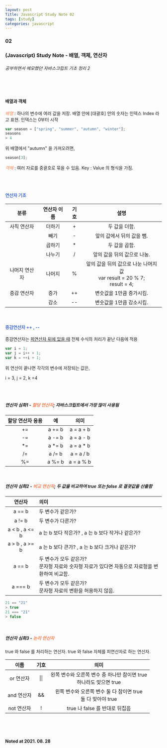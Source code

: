 ```yaml
---
layout: post
Title: Javascript Study Note 02
tags: [study]
categories: javascript
---
```


### 02

### (Javascript) Study Note - 배열, 객체, 연산자

###### 공부하면서 메모했던 자바스크립트 기초 정리 2

<br />

<br />

#### 배열과 객체

<span style="color: coral;">*배열* </span>: 하나의 변수에 여러 값을 저장. 배열 안에 [대괄호] 안의 숫자는 인덱스 Index 라고 표현. 인덱스는 0부터 시작

```javascript
var season = ["spring", "summer", "autumn", "winter"];
seasons
> 4
```

위 배열에서 "autumn" 을 가져오려면,

```javascript
season[3];
```

<span style="color: coral;">*객체*</span> : 여러 자료를 중괄호로 묶을 수 있음. Key : Value 의 형식을 가짐. 

<br />

<br />

#### <span style="color: royalblue;">연산자 기초</span>

|     분류      | 연산자 이름 | 기호 |                             설명                             |
| :-----------: | :---------: | :--: | :----------------------------------------------------------: |
|  사칙 연산자  |   더하기    |  +   |                        두 값을 더함.                         |
|               |    빼기     |  -   |                  앞의 값에서 뒤의 값을 뺌.                   |
|               |   곱하기    |  *   |                        두 값을 곱함.                         |
|               |   나누기    |  /   |                 앞의 값을 뒤의 값으로 나눔.                  |
| 나머지 연산자 |   나머지    |  %   | 앞의 값을 뒤의 값으로 나눈 나머지 값<br />var result = 20 % 7;<br />result = 4; |
|  증감 연산자  |    증가     |  ++  |                   변숫값을 1만큼 증가시킴.                   |
|               |    감소     |  --  |                   변숫값을 1만큼 감소시킴.                   |

<br />

#### <span style="color: royalblue;">증감연산자 ++ , -- </span>

증감연산자는 <u>피연산자 뒤에 있을 때</u> 전체 수식의 처리가 끝난 다음에 적용

``` javascript
var i = 1;
var j = i++ + 1;
var k = ++i + 1;
```

위 연산이 끝나면 각각의 변수에 저장되는 값은,

i = 3, j = 2, k =4

<br />

<br />

##### 연산자 심화1 - <span style="color: coral;">할당 연산자</span>; 자바스크립트에서 가장 많이 사용됨

| 할당 연산자 응용 |   예   |   의미    |
| :--------------: | :----: | :-------: |
|        +=        | a += b | a = a + b |
|        -=        | a -= b | a = a - b |
|        *=        | a *= b | a = a * b |
|        /=        | a /= b | a = a / b |
|        %=        | a %= b | a = a % b |

<br />

##### 연산자 심화2 - <span style="color: coral;">비교 연산자</span>; 두 값을 비교하여 true 또는 false 로 결괏값을 산출함

|     연산자     | 의미                                                         |
| :------------: | :----------------------------------------------------------- |
|     a == b     | 두 변수가 같은가?                                            |
|     a != b     | 두 변수가 다른가?                                            |
| a < b , a <= b | a 는 b 보다 작은가? , a 는 b 보다 작거나 같은가?             |
| a > b , a >= b | a 는 b 보다 큰가? , a 는 b 보다 크거나 같은가?               |
|     a == b     | 두 변수가 모두 같은가? <br>문자형 자료와 숫자형 자료가 있다면 자동으로 자료형을 변환하여 비교함. |
|    a === b     | 두 변수가 모두 같은가? <br/>문자형 자료의 변환을 허용하지 않음. |

```javascript
21 == "21"
> true
21 === "21"
> false
```

<br />

##### 연산자 심화3 - <span style="color: coral;">논리 연산자</span>

true 와 false 를 처리하는 연산자. true 와 false 자체를 피연산자로 하는 연산자.

|    이름    | 기호 |                             의미                             |
| :--------: | :--: | :----------------------------------------------------------: |
| or 연산자  | \|\| | 왼쪽 변수와 오른쪽 변수 중 하나만 참이면 true <br>하나라도 맞으면 true |
| and 연산자 |  &&  | 왼쪽 변수와 오른쪽 변수 둘 다 참이면 true <br/>둘 다 맞아야 true |
| not 연산자 |  !   |                true 나 false 를 반대로 뒤집음                |

<br />

<br />

<br />

__Noted at 2021. 08. 28__

